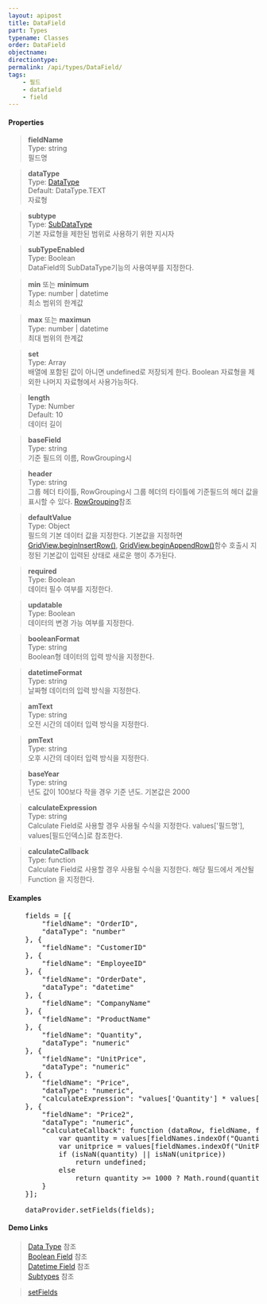 ```yaml
---
layout: apipost
title: DataField
part: Types
typename: Classes
order: DataField
objectname: 
directiontype: 
permalink: /api/types/DataField/
tags: 
    - 필드
    - datafield
    - field
---
```



#### Properties

> **fieldName**      
> Type: string         
> 필드명  

> **dataType**       
> Type: [DataType](/api/types/DataType)   
> Default: DataType.TEXT   
> 자료형        

> **subtype**  
> Type: [SubDataType](/api/types/SubDataType)   
> 기본 자료형을 제한된 범위로 사용하기 위한 지시자  

> **subTypeEnabled**   
> Type: Boolean  
> DataField의 SubDataType기능의 사용여부를 지정한다.   

> **min** 또는 **minimum**  
> Type: number \| datetime  
> 최소 범위의 한계값   

> **max** 또는 **maximun**   
> Type: number \| datetime   
> 최대 범위의 한계값   

> **set**     
> Type: Array    
> 배열에 포함된 값이 아니면 undefined로 저장되게 한다. Boolean 자료형을 제외한 나머지 자료형에서 사용가능하다.    

> **length**  
> Type: Number   
> Default: 10   
> 데이터 길이   

> **baseField**   
> Type: string   
> 기준 필드의 이름, RowGrouping시    

> **header**     
> Type: string   
> 그룹 헤더 타이틀, RowGrouping시 그룹 헤더의 타이틀에 기준필드의 헤더 값을 표시할 수 있다. [RowGrouping](http://demo.realgrid.com/Demo/RowGrouping)참조

> **defaultValue**     
> Type: Object   
> 필드의 기본 데이터 값을 지정한다. 기본값을 지정하면 [GridView.beginInsertRow()](/api/GridView/beginInsertRow/), [GridView.beginAppendRow()](/api/GridView/beginAppendRow/)함수 호출시 지정된 기본값이 입력된 상태로 새로운 행이 추가된다.   

> **required**     
> Type: Boolean   
> 데이터 필수 여부를 지정한다.   

> **updatable**     
> Type: Boolean   
> 데이터의 변경 가능 여부를 지정한다.   

> **booleanFormat**     
> Type: string   
> Boolean형 데이터의 입력 방식을 지정한다.  

> **datetimeFormat**   
> Type: string   
> 날짜형 데이터의 입력 방식을 지정한다.   

> **amText**    
> Type: string   
> 오전 시간의 데이터 입력 방식을 지정한다.   

> **pmText**    
> Type: string   
> 오후 시간의 데이터 입력 방식을 지정한다.   

> **baseYear**   
> Type: string   
> 년도 값이 100보다 작을 경우 기준 년도. 기본값은 2000   

> **calculateExpression**   
> Type: string   
> Calculate Field로 사용할 경우 사용될 수식을 지정한다. values['필드명'], values[필드인덱스]로 참조한다.  

> **calculateCallback**   
> Type: function   
> Calculate Field로 사용할 경우 사용될 수식을 지정한다. 해당 필드에서 계산될 Function 을 지정한다.    

#### Examples   

<pre class="prettyprint">
    fields = [{
        "fieldName": "OrderID",
        "dataType": "number"
    }, {
        "fieldName": "CustomerID"
    }, {
        "fieldName": "EmployeeID"
    }, {
        "fieldName": "OrderDate",
        "dataType": "datetime"
    }, {
        "fieldName": "CompanyName"
    }, {
        "fieldName": "ProductName"
    }, {
        "fieldName": "Quantity",
        "dataType": "numeric"
    }, {
        "fieldName": "UnitPrice",
        "dataType": "numeric"
    }, {
        "fieldName": "Price",
        "dataType": "numeric",
        "calculateExpression": "values['Quantity'] * values['UnitPrice']"
    }, {
        "fieldName": "Price2",
        "dataType": "numeric",
        "calculateCallback": function (dataRow, fieldName, fieldNames, values) {
            var quantity = values[fieldNames.indexOf("Quantity")];
            var unitprice = values[fieldNames.indexOf("UnitPrice")];
            if (isNaN(quantity) || isNaN(unitprice))
                return undefined;
            else
                return quantity >= 1000 ? Math.round(quantity * unitprice * 0.95) : quantity * unitprice;
        }
    }];
 
    dataProvider.setFields(fields);
</pre>

#### Demo Links

> [Data Type](http://demo.realgrid.com/Demo/DataType) 참조  
> [Boolean Field](http://demo.realgrid.com/Demo/BooleanField) 참조  
> [Datetime Field](http://demo.realgrid.com/Demo/DatetimeField) 참조  
> [Subtypes](http://demo.realgrid.com/Demo/Subtypes) 참조  
 
> [setFields](/api/DataProvider/setFields/)   
